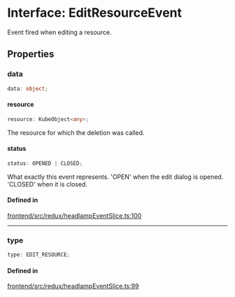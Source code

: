 # Interface: EditResourceEvent

Event fired when editing a resource.

## Properties

### data

```ts
data: object;
```

#### resource

```ts
resource: KubeObject<any>;
```

The resource for which the deletion was called.

#### status

```ts
status: OPENED | CLOSED;
```

What exactly this event represents. 'OPEN' when the edit dialog is opened. 'CLOSED' when it
is closed.

#### Defined in

[frontend/src/redux/headlampEventSlice.ts:100](https://github.com/headlamp-k8s/headlamp/blob/2481a1c9f2b4a69a9320466e7a455215b14b97b0/frontend/src/redux/headlampEventSlice.ts#L100)

***

### type

```ts
type: EDIT_RESOURCE;
```

#### Defined in

[frontend/src/redux/headlampEventSlice.ts:99](https://github.com/headlamp-k8s/headlamp/blob/2481a1c9f2b4a69a9320466e7a455215b14b97b0/frontend/src/redux/headlampEventSlice.ts#L99)
